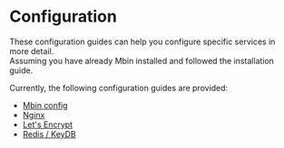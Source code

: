 # Configuration

These configuration guides can help you configure specific services in more detail.  
Assuming you have already Mbin installed and followed the installation guide.

Currently, the following configuration guides are provided:

- [Mbin config](./mbin_config_files.md)
- [Nginx](./nginx.md)
- [Let's Encrypt](./letsencrypt.md)
- [Redis / KeyDB](./redis.md)
